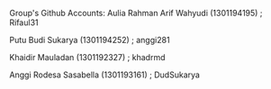 Group's Github Accounts:
Aulia Rahman Arif Wahyudi (1301194195)	; Rifaul31

Putu Budi Sukarya (1301194252)		; anggi281

Khaidir Mauladan (1301192327)		; khadrmd

Anggi Rodesa Sasabella (1301193161)	; DudSukarya

